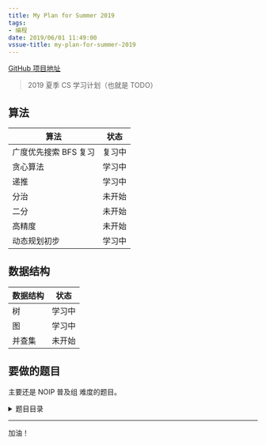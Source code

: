 ```yaml
---
title: My Plan for Summer 2019
tags: 
- 编程
date: 2019/06/01 11:49:00
vssue-title: my-plan-for-summer-2019
---
```


[GitHub 项目地址](https://github.com/ChungZH/My-Plan)

> 2019 夏季 CS 学习计划（也就是 TODO）

## 算法

| 算法                | 状态     |
| ----------------   | -------- |
| 广度优先搜索 BFS 复习 | 复习中 |
| 贪心算法             | 学习中   |
| 递推                | 学习中   |
| 分治                | 未开始   |
| 二分                | 未开始   |
| 高精度              | 未开始   |
| 动态规划初步         | 学习中   |

## 数据结构

| 数据结构 | 状态   |
| -------- | ------ |
| 树       | 学习中 |
| 图       | 学习中 |
| 并查集    | 未开始 |

## 要做的题目

主要还是 NOIP 普及组 难度的题目。

<details>
  <summary>题目目录</summary>

- 🔲 [P2907 [USACO08OPEN] 农场周围的道路Roads Around The Farm](https://www.luogu.org/problemnew/show/P2907)
- 🔲 [P4702 取石子](https://www.luogu.org/problemnew/show/P4702)
- 🔲 [P2666 Bessie的秘密牧场](https://www.luogu.org/problemnew/show/P2666)
- 🔲 [P2689 东南西北](https://www.luogu.org/problemnew/show/P2689)
- 🔲 [P1296 奶牛的耳语](https://www.luogu.org/problemnew/show/P1296)
- 🔲 [P1469 找筷子](https://www.luogu.org/problemnew/show/P1469)
- 🔲 [P1897 电梯里的爱情](https://www.luogu.org/problemnew/show/P1897)
- ✅ [P2660 zzc 种田](https://www.luogu.org/problemnew/show/P2660) *`数学`*
- ✅ [AT2001 Wanna go back home](https://www.luogu.org/problemnew/show/AT2001) *`模拟`*
- 🔲 [P1317 低洼地](https://www.luogu.org/problemnew/show/P1317)
- 🔲 [P4613 [COCI2017-2018#5] Olivander](https://www.luogu.org/problemnew/show/P4613)
- 🔲 [P2639 [USACO09OCT]Bessie的体重问题Bessie's We…](https://www.luogu.org/problemnew/show/P2639)
- 🔲 [P1626 象棋比赛](https://www.luogu.org/problemnew/show/P1626)
- ✅ [P1157 组合的输出](https://www.luogu.org/problemnew/show/P1157) *`DFS`* *`组合数学`*
- ✅ [P4057 [Code+#1]晨跑](https://www.luogu.org/problemnew/show/P4057) *`gcd`*
- 🔲 [P3009 [USACO11JAN]利润Profits](https://www.luogu.org/problemnew/show/P3009)
- 🔲 [P1109 学生分组](https://www.luogu.org/problemnew/show/P1109)
- ✅ [AT920 九九足し算](https://www.luogu.org/problemnew/show/AT920)
- ✅ [UVA11729 Commando War](https://www.luogu.org/problemnew/show/UVA11729) *`贪心`*
- ✅ [UVA11078 Open Credit System](https://www.luogu.org/problemnew/show/UVA11078)
- ✅ [AT3848 Postal Code](https://www.luogu.org/problemnew/show/AT3848)
- ✅ [AT314 元気にお使い！高橋君](https://www.luogu.org/problemnew/show/AT314)
- ✅ [CF1173A Nauuo and Votes](https://www.luogu.org/problemnew/show/CF1173A)
- ✅ [UVA10714 Ants](https://www.luogu.org/problemnew/show/UVA10714)
- ✅ [UVA679 小球下落 Dropping Balls](https://www.luogu.org/problemnew/show/UVA679)
- ✅ [UVA514 铁轨 Rails](https://www.luogu.org/problemnew/show/UVA514)
- ✅ [P1097 统计数字](https://www.luogu.org/problemnew/show/P1097)
- ✅ [LC 237. 删除链表中的节点](https://leetcode-cn.com/problems/delete-node-in-a-linked-list/)
- ✅ [CF822A I'm bored with life](https://www.luogu.org/problemnew/show/CF822A)
- ✅ [P1387 最大正方形](https://www.luogu.org/problemnew/show/P1387)
- ✅ [P3131 [USACO16JAN]子共七Subsequences Summing to Sevens](https://www.luogu.org/problemnew/show/P3131)
- ✅ [P3662 [USACO17FEB]Why Did the Cow Cross the Road II S](https://www.luogu.org/problemnew/show/P3662)
- ✅ [P1165 日志分析](https://www.luogu.org/problemnew/show/P1165)
- ✅ [P1109 学生分组](https://www.luogu.org/problemnew/show/P1109)
</details>

------

加油！